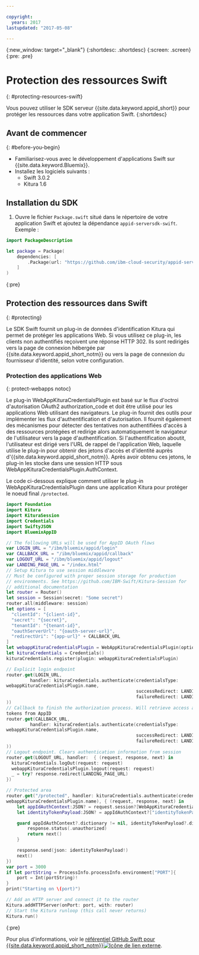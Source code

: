 ```yaml
---

copyright:
  years: 2017
lastupdated: "2017-05-08"

---
```


{:new_window: target="_blank"}
{:shortdesc: .shortdesc}
{:screen: .screen}
{:pre: .pre}


# Protection des ressources Swift
{: #protecting-resources-swift}

Vous pouvez utiliser le SDK serveur {{site.data.keyword.appid_short}} pour protéger les ressources dans votre application Swift.
{:shortdesc}


## Avant de commencer
{: #before-you-begin}

* Familiarisez-vous avec le développement d'applications Swift sur {{site.data.keyword.Bluemix}}.
* Installez les logiciels suivants :
    * Swift 3.0.2
    * Kitura 1.6


## Installation du SDK

1. Ouvre le fichier `Package.swift` situé dans le répertoire de votre application Swift et ajoutez la dépendance `appid-serversdk-swift`. Exemple :

  ```swift
  import PackageDescription

  let package = Package(
      dependencies: [
          .Package(url: "https://github.com/ibm-cloud-security/appid-serversdk-swift.git", majorVersion: 1)
      ]
  )
  ```
  {:pre}

## Protection des ressources dans Swift
{: #protecting}

Le SDK Swift fournit un plug-in de données d'identification Kitura qui permet de
protéger les applications Web. Si vous utilisez ce plug-in, les clients non authentifiés
reçoivent une réponse HTTP 302.
Ils sont redirigés vers la page de connexion hébergée par
{{site.data.keyword.appid_short_notm}} ou vers la page de connexion du fournisseur d'identité, selon votre configuration.



### Protection des applications Web
{: protect-webapps notoc}

Le plug-in WebAppKituraCredentialsPlugin est basé sur le flux d'octroi d'autorisation OAuth2 authorization_code et doit être utilisé pour les applications Web utilisant des navigateurs. Le plug-in fournit des outils pour implémenter les flux d'authentification et d'autorisation. Il fournit également des mécanismes pour détecter des tentatives non authentifiées d'accès à des ressources protégées et redirige alors automatiquement le navigateur de l'utilisateur vers la page d'authentification. Si l'authentification aboutit, l'utilisateur est dirigé vers l'URL de rappel de l'application Web, laquelle utilise le plug-in pour obtenir des jetons d'accès et d'identité auprès d'{{site.data.keyword.appid_short_notm}}. Après avoir obtenu ces jetons, le plug-in les stocke dans une session HTTP sous WebAppKituraCredentialsPlugin.AuthContext.

Le code ci-dessous explique comment utiliser le plug-in
WebAppKituraCredentialsPlugin dans une application Kitura pour protéger le noeud final
`/protected`.


  ```swift
  import Foundation
  import Kitura
  import KituraSession
  import Credentials
  import SwiftyJSON
  import BluemixAppID

  // The following URLs will be used for AppID OAuth flows
  var LOGIN_URL = "/ibm/bluemix/appid/login"
  var CALLBACK_URL = "/ibm/bluemix/appid/callback"
  var LOGOUT_URL = "/ibm/bluemix/appid/logout"
  var LANDING_PAGE_URL = "/index.html"
  // Setup Kitura to use session middleware
  // Must be configured with proper session storage for production
  // environments. See https://github.com/IBM-Swift/Kitura-Session for
  // additional documentation
  let router = Router()
  let session = Session(secret: "Some secret")
  router.all(middleware: session)
  let options = [
  	"clientId": "{client-id}",
  	"secret": "{secret}",
  	"tenantId": "{tenant-id}",
  	"oauthServerUrl": "{oauth-server-url}",
  	"redirectUri": "{app-url}" + CALLBACK_URL
  ]
  let webappKituraCredentialsPlugin = WebAppKituraCredentialsPlugin(options: options)
  let kituraCredentials = Credentials()
  kituraCredentials.register(plugin: webappKituraCredentialsPlugin)

  // Explicit login endpoint
  router.get(LOGIN_URL,
  		   handler: kituraCredentials.authenticate(credentialsType:
webappKituraCredentialsPlugin.name,
  												   successRedirect: LANDING_PAGE_URL,
  												   failureRedirect: LANDING_PAGE_URL
  ))
  // Callback to finish the authorization process. Will retrieve access and identity
tokens from AppID
  router.get(CALLBACK_URL,
  		   handler: kituraCredentials.authenticate(credentialsType:
webappKituraCredentialsPlugin.name,
  												   successRedirect: LANDING_PAGE_URL,
  												   failureRedirect: LANDING_PAGE_URL
  ))
  // Logout endpoint. Clears authentication information from session
  router.get(LOGOUT_URL, handler:  { (request, response, next) in
  	kituraCredentials.logOut(request: request)
  	webappKituraCredentialsPlugin.logout(request: request)
  	_ = try? response.redirect(LANDING_PAGE_URL)
  })

  // Protected area
  router.get("/protected", handler: kituraCredentials.authenticate(credentialsType:
webappKituraCredentialsPlugin.name), { (request, response, next) in
      let appIdAuthContext:JSON? = request.session?[WebAppKituraCredentialsPlugin.AuthContext]
      let identityTokenPayload:JSON? = appIdAuthContext?["identityTokenPayload"]

      guard appIdAuthContext?.dictionary != nil, identityTokenPayload?.dictionary != nil else {
          response.status(.unauthorized)
          return next()
      }

      response.send(json: identityTokenPayload!)
      next()
  })
  var port = 3000
  if let portString = ProcessInfo.processInfo.environment["PORT"]{
      port = Int(portString)!
  }
  print("Starting on \(port)")

  // Add an HTTP server and connect it to the router
  Kitura.addHTTPServer(onPort: port, with: router)
  // Start the Kitura runloop (this call never returns)
  Kitura.run()
  ```
  {:pre}

Pour plus d'informations, voir le
<a href="https://github.com/ibm-cloud-security/appid-serversdk-swift" target="_blank">référentiel
GitHub Swift pour {{site.data.keyword.appid_short_notm}}<img src="../../icons/launch-glyph.svg" alt="Icône de lien externe"></a>.
